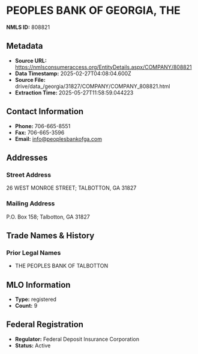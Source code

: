 # PEOPLES BANK OF GEORGIA, THE

**NMLS ID:** 808821

## Metadata
- **Source URL:** https://nmlsconsumeraccess.org/EntityDetails.aspx/COMPANY/808821
- **Data Timestamp:** 2025-02-27T04:08:04.600Z
- **Source File:** drive/data_/georgia/31827/COMPANY/COMPANY_808821.html
- **Extraction Time:** 2025-05-27T11:58:59.044223

## Contact Information
- **Phone:** 706-665-8551
- **Fax:** 706-665-3596
- **Email:** info@peoplesbankofga.com

## Addresses
### Street Address
26 WEST MONROE STREET; TALBOTTON, GA 31827

### Mailing Address
P.O. Box 158; Talbotton, GA 31827

## Trade Names & History
### Prior Legal Names
- THE PEOPLES BANK OF TALBOTTON

## MLO Information
- **Type:** registered
- **Count:** 9

## Federal Registration
- **Regulator:** Federal Deposit Insurance Corporation
- **Status:** Active
